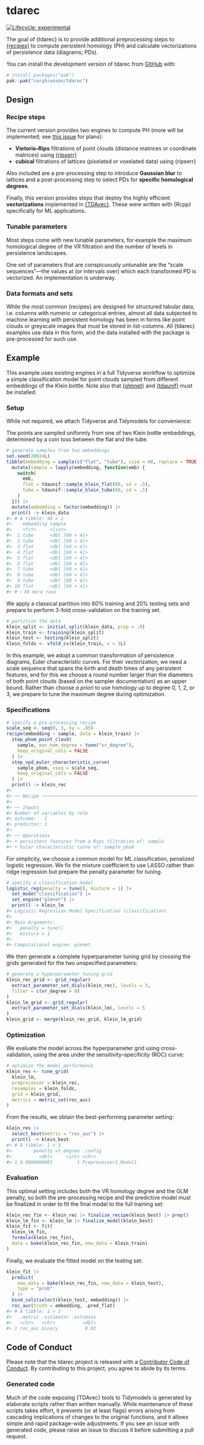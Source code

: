 
<!-- README.md is generated from README.Rmd. Please edit that file -->

# tdarec

<!-- badges: start -->

[![Lifecycle:
experimental](https://img.shields.io/badge/lifecycle-experimental-orange.svg)](https://lifecycle.r-lib.org/articles/stages.html#experimental)
<!-- badges: end -->

The goal of {tdarec} is to provide additional preprocessing steps to
[{recipes}](https://github.com/tidymodels/recipes) to compute persistent
homology (PH) and calculate vectorizations of persistence data
(diagrams; PDs).

You can install the development version of tdarec from
[GitHub](https://github.com/) with:

``` r
# install.packages("pak")
pak::pak("corybrunson/tdarec")
```

## Design

### Recipe steps

The current version provides two engines to compute PH (more will be
implemented; see [this
issue](https://github.com/corybrunson/tdarec/issues/2) for plans):

- **Vietoris–Rips** filtrations of point clouds (distance matrices or
  coordinate matrices) using
  [{ripserr}](https://github.com/tdaverse/ripserr)
- **cubical** filtrations of lattices (pixelated or voxelated data)
  using {ripserr}

Also included are a pre-processing step to introduce **Gaussian blur**
to lattices and a post-processing step to select PDs for **specific
homological degrees**.

Finally, this version provides steps that deploy the highly efficient
**vectorizations** implemented in
[{TDAvec}](https://github.com/uislambekov/TDAvec). These were written
with {Rcpp} specifically for ML applications.

### Tunable parameters

Most steps come with new tunable parameters, for example the maximum
homological degree of the VR filtration and the number of levels in
persistence landscapes.

One set of parameters that are conspicuously untunable are the “scale
sequences”—the values at (or intervals over) which each transformed PD
is vectorized. An implementation is underway.

### Data formats and sets

While the most common {recipes} are designed for structured tabular
data, i.e. columns with numeric or categorical entries, almost all data
subjected to machine learning with persistent homology has been in forms
like point clouds or greyscale images that must be stored in
list-columns. All {tdarec} examples use data in this form, and the data
installed with the package is pre-processed for such use.

## Example

This example uses existing engines in a full Tidyverse workflow to
optimize a simple classification model for point clouds sampled from
different embeddings of the Klein bottle. Note also that
[{glmnet}](https://cran.r-project.org/package=glmnet) and
[{tdaunif}](https://cran.r-project.org/package=tdaunif) must be
installed.

### Setup

While not required, we attach Tidyverse and Tidymodels for convenience:

The points are sampled uniformly from one of two Klein bottle
embeddings, determined by a coin toss between the flat and the tube.

``` r
# generate samples from two embeddings
set.seed(20024L)
tibble(embedding = sample(c("flat", "tube"), size = 48, replace = TRUE)) |> 
  mutate(sample = lapply(embedding, function(emb) {
    switch(
      emb,
      flat = tdaunif::sample_klein_flat(60, sd = .5),
      tube = tdaunif::sample_klein_tube(60, sd = .5)
    )
  })) |> 
  mutate(embedding = factor(embedding)) |>
  print() -> klein_data
#> # A tibble: 48 × 2
#>    embedding sample        
#>    <fct>     <list>        
#>  1 tube      <dbl [60 × 4]>
#>  2 tube      <dbl [60 × 4]>
#>  3 flat      <dbl [60 × 4]>
#>  4 flat      <dbl [60 × 4]>
#>  5 flat      <dbl [60 × 4]>
#>  6 flat      <dbl [60 × 4]>
#>  7 tube      <dbl [60 × 4]>
#>  8 tube      <dbl [60 × 4]>
#>  9 tube      <dbl [60 × 4]>
#> 10 flat      <dbl [60 × 4]>
#> # ℹ 38 more rows
```

We apply a classical partition into 80% training and 20% testing sets
and prepare to perform 3-fold cross-validation on the training set.

``` r
# partition the data
klein_split <- initial_split(klein_data, prop = .8)
klein_train <- training(klein_split)
klein_test <- testing(klein_split)
klein_folds <- vfold_cv(klein_train, v = 3L)
```

In this example, we adopt a common transformation of persistence
diagrams, Euler characteristic curves. For their vectorization, we need
a scale sequence that spans the birth and death times of any persistent
features, and for this we choose a round number larger than the
diameters of both point clouds (based on the sampler documentation) as
an upper bound. Rather than choose *a priori* to use homology up to
degree 0, 1, 2, or 3, we prepare to tune the maximum degree during
optimization.

### Specifications

``` r
# specify a pre-processing recipe
scale_seq <- seq(0, 3, by = .05)
recipe(embedding ~ sample, data = klein_train) |> 
  step_phom_point_cloud(
    sample, max_hom_degree = tune("vr_degree"),
    keep_original_cols = FALSE
  ) |> 
  step_vpd_euler_characteristic_curve(
    sample_phom, xseq = scale_seq,
    keep_original_cols = FALSE
  ) |> 
  print() -> klein_rec
#> 
#> ── Recipe ──────────────────────────────────────────────────────────────────────
#> 
#> ── Inputs
#> Number of variables by role
#> outcome:   1
#> predictor: 1
#> 
#> ── Operations
#> • persistent features from a Rips filtration of: sample
#> • Euler characteristic curve of: sample_phom
```

For simplicity, we choose a common model for ML classification,
penalized logistic regression. We fix the mixture coefficient to use
LASSO rather than ridge regression but prepare the penalty parameter for
tuning.

``` r
# specify a classification model
logistic_reg(penalty = tune(), mixture = 1) |> 
  set_mode("classification") |> 
  set_engine("glmnet") |> 
  print() -> klein_lm
#> Logistic Regression Model Specification (classification)
#> 
#> Main Arguments:
#>   penalty = tune()
#>   mixture = 1
#> 
#> Computational engine: glmnet
```

We then generate a complete hyperparameter tuning grid by crossing the
grids generated for the two unspecified parameters:

``` r
# generate a hyperparameter tuning grid
klein_rec_grid <- grid_regular(
  extract_parameter_set_dials(klein_rec), levels = 3,
  filter = c(vr_degree > 0)
)
klein_lm_grid <- grid_regular(
  extract_parameter_set_dials(klein_lm), levels = 5
)
klein_grid <- merge(klein_rec_grid, klein_lm_grid)
```

### Optimization

We evaluate the model across the hyperparameter grid using
cross-validation, using the area under the sensitivity–specificity (ROC)
curve:

``` r
# optimize the model performance
klein_res <- tune_grid(
  klein_lm,
  preprocessor = klein_rec,
  resamples = klein_folds,
  grid = klein_grid,
  metrics = metric_set(roc_auc)
)
```

From the results, we obtain the best-performing parameter setting:

``` r
klein_res |> 
  select_best(metric = "roc_auc") |> 
  print() -> klein_best
#> # A tibble: 1 × 3
#>        penalty vr_degree .config             
#>          <dbl>     <int> <chr>               
#> 1 0.0000000001         1 Preprocessor1_Model1
```

### Evaluation

This optimal setting includes both the VR homology degree and the GLM
penalty, so both the pre-processing recipe and the predictive model must
be finalized in order to fit the final model to the full training set:

``` r
klein_rec_fin <- klein_rec |> finalize_recipe(klein_best) |> prep()
klein_lm_fin <- klein_lm |> finalize_model(klein_best)
klein_fit <- fit(
  klein_lm_fin,
  formula(klein_rec_fin),
  data = bake(klein_rec_fin, new_data = klein_train)
)
```

Finally, we evaluate the fitted model on the testing set:

``` r
klein_fit |> 
  predict(
    new_data = bake(klein_rec_fin, new_data = klein_test),
    type = "prob"
  ) |> 
  bind_cols(select(klein_test, embedding)) |> 
  roc_auc(truth = embedding, .pred_flat)
#> # A tibble: 1 × 3
#>   .metric .estimator .estimate
#>   <chr>   <chr>          <dbl>
#> 1 roc_auc binary          0.92
```

## Code of Conduct

Please note that the tdarec project is released with a [Contributor Code
of
Conduct](https://contributor-covenant.org/version/2/1/CODE_OF_CONDUCT.html).
By contributing to this project, you agree to abide by its terms.

### Generated code

Much of the code exposing {TDAvec} tools to Tidymodels is generated by
elaborate scripts rather than written manually. While maintenance of
these scripts takes effort, it prevents (or at least flags) errors
arising from cascading implications of changes to the original
functions, and it allows simple and rapid package-wide adjustments. If
you see an issue with generated code, please raise an issue to discuss
it before submitting a pull request.

